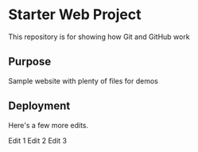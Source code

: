 # Starter Web Project

This repository is for showing how Git and GitHub work

## Purpose

Sample website with plenty of files for demos

## Deployment

Here's a few more edits.

Edit 1
Edit 2
Edit 3